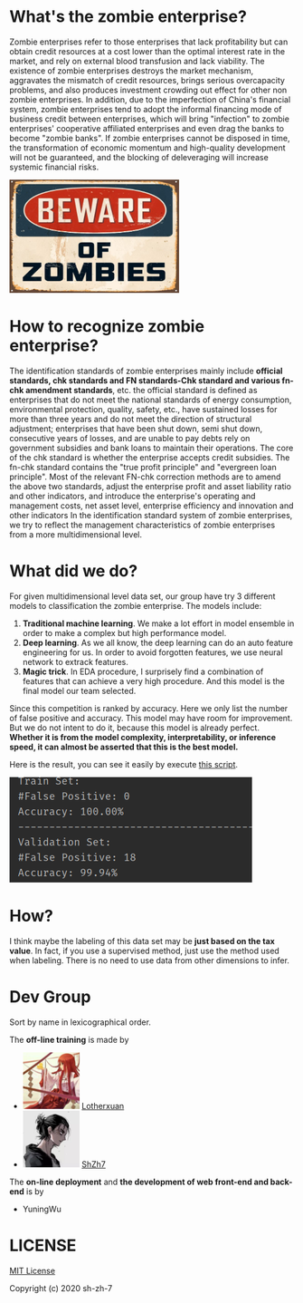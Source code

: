 # What's the zombie enterprise?
Zombie enterprises refer to those enterprises that lack profitability but can obtain credit resources at a cost lower than the optimal interest rate in the market, and rely on external blood transfusion and lack viability. The existence of zombie enterprises destroys the market mechanism, aggravates the mismatch of credit resources, brings serious overcapacity problems, and also produces investment crowding out effect for other non zombie enterprises. In addition, due to the imperfection of China's financial system, zombie enterprises tend to adopt the informal financing mode of business credit between enterprises, which will bring "infection" to zombie enterprises' cooperative affiliated enterprises and even drag the banks to become "zombie banks". If zombie enterprises cannot be disposed in time, the transformation of economic momentum and high-quality development will not be guaranteed, and the blocking of deleveraging will increase systemic financial risks.

<img src="./assets/zombie_enterprise.jpg" width=300px height=200px>

# How to recognize zombie enterprise?
The identification standards of zombie enterprises mainly include **official standards, chk standards and FN standards-Chk standard and various fn-chk amendment standards**, etc. the official standard is defined as enterprises that do not meet the national standards of energy consumption, environmental protection, quality, safety, etc., have sustained losses for more than three years and do not meet the direction of structural adjustment; enterprises that have been shut down, semi shut down, consecutive years of losses, and are unable to pay debts rely on government subsidies and bank loans to maintain their operations. The core of the chk standard is whether the enterprise accepts credit subsidies. The fn-chk standard contains the "true profit principle" and "evergreen loan principle". Most of the relevant FN-chk correction methods are to amend the above two standards, adjust the enterprise profit and asset liability ratio and other indicators, and introduce the enterprise's operating and management costs, net asset level, enterprise efficiency and innovation and other indicators In the identification standard system of zombie enterprises, we try to reflect the management characteristics of zombie enterprises from a more multidimensional level.

# What did we do?
For given multidimensional level data set, our group have try 3 different models to classification the zombie enterprise. The models include:
1. **Traditional machine learning**. We make a lot effort in model ensemble in order to make a complex but high performance model.
2. **Deep learning**. As we all know, the deep learning can do an auto feature engineering for us. In order to avoid forgotten features, we use neural network to extrack features.
3. **Magic trick**. In EDA procedure, I surprisely find a combination of features that can achieve a very high procedure. And this model is the final model our team selected.

Since this competition is ranked by accuracy. Here we only list the number of false positive and accuracy. This model may have room for improvement. But we do not intent to do it, because this model is already perfect. **Whether it is from the model complexity, interpretability, or inference speed, it can almost be asserted that this is the best model.**

Here is the result, you can see it easily by execute [this script](https://github.com/Sh-Zh-7/zombie-enterprise-recognition/blob/master/MagicTrick/magic.py).

<img src="./assets/result.png">

# How?

I think maybe the labeling of this data set may be **just based on the tax value**. In fact, if you use a supervised method, just use the method used when labeling. There is no need to use data from other dimensions to infer.

# Dev Group

Sort by name in lexicographical order.

The **off-line training** is made by

- <img src="./assets/lyx.jpeg" width="100px" margin="0px"> [Lotherxuan](https://github.com/Lotherxuan)
- <img src="./assets/shzh.jpeg" width=100  margin="0px"> [ShZh7](https://github.com/Sh-Zh-7)

The **on-line deployment** and **the development of web front-end and back-end** is by

- YuningWu

# LICENSE

[MIT License](https://github.com/Sh-Zh-7/zombie-enterprise-recognition)

Copyright (c) 2020 sh-zh-7